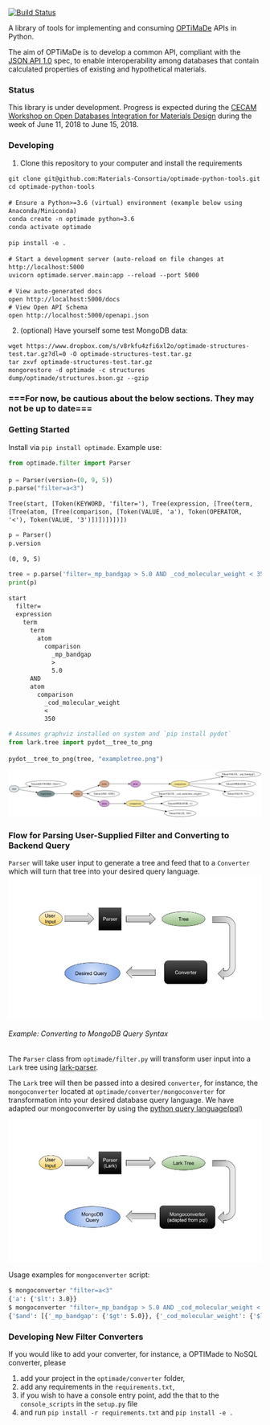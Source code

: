 [![Build Status](https://travis-ci.org/Materials-Consortia/optimade-python-tools.svg?branch=master)](https://travis-ci.org/Materials-Consortia/optimade-python-tools)

A library of tools for implementing and consuming
[OPTiMaDe](http://www.optimade.org) APIs in Python.

The aim of OPTiMaDe is to develop a common API, compliant
with the [JSON API 1.0](http://jsonapi.org/format/1.0/)
spec, to enable interoperability
among databases
that contain calculated properties of
existing and hypothetical materials.

### Status
This library is under development. Progress is expected during the [CECAM Workshop on Open Databases Integration for Materials Design](https://www.cecam.org/workshop-4-1525.html) during the week of June 11, 2018 to June 15, 2018.

### Developing

1. Clone this repository to your computer and install the requirements
```
git clone git@github.com:Materials-Consortia/optimade-python-tools.git
cd optimade-python-tools

# Ensure a Python>=3.6 (virtual) environment (example below using Anaconda/Miniconda)
conda create -n optimade python=3.6
conda activate optimade

pip install -e .

# Start a development server (auto-reload on file changes at http://localhost:5000
uvicorn optimade.server.main:app --reload --port 5000

# View auto-generated docs
open http://localhost:5000/docs
# View Open API Schema
open http://localhost:5000/openapi.json
```

2. (optional) Have yourself some test MongoDB data:
```
wget https://www.dropbox.com/s/v8rkfu4zfi6xl2o/optimade-structures-test.tar.gz?dl=0 -O optimade-structures-test.tar.gz
tar zxvf optimade-structures-test.tar.gz
mongorestore -d optimade -c structures dump/optimade/structures.bson.gz --gzip
```

### ===For now, be cautious about the below sections. They may not be up to date===

### Getting Started

Install via `pip install optimade`. Example use:

```python
from optimade.filter import Parser

p = Parser(version=(0, 9, 5))
p.parse("filter=a<3")
```
```
Tree(start, [Token(KEYWORD, 'filter='), Tree(expression, [Tree(term, [Tree(atom, [Tree(comparison, [Token(VALUE, 'a'), Token(OPERATOR, '<'), Token(VALUE, '3')])])])])])
```
```python
p = Parser()
p.version
```
```
(0, 9, 5)
```
```python
tree = p.parse('filter=_mp_bandgap > 5.0 AND _cod_molecular_weight < 350')
print(p)
```
```
start
  filter=
  expression
    term
      term
        atom
          comparison
            _mp_bandgap
            >
            5.0
      AND
      atom
        comparison
          _cod_molecular_weight
          <
          350
```
```python
# Assumes graphviz installed on system and `pip install pydot`
from lark.tree import pydot__tree_to_png

pydot__tree_to_png(tree, "exampletree.png")
```
![example tree](exampletree.png)

### Flow for Parsing User-Supplied Filter and Converting to Backend Query
`Parser` will take user input to generate a tree and feed that to a `Converter` which will turn that tree into your desired query language.
![Optimade General Procedure](optimade_general_procedure.jpg)


###### Example: Converting to MongoDB Query Syntax
The `Parser` class from `optimade/filter.py` will transform user input into a `Lark` tree using  [lark-parser](https://github.com/lark-parser/lark).

The `Lark` tree will then be passed into a desired `converter`, for instance, the `mongoconverter` located at `optimade/converter/mongoconverter` for transformation into your desired database query language. We have adapted our mongoconverter by using the [python query language(pql)](https://github.com/alonho/pql)

![Optimade to Mongodb Procedure](optimade_to_mongodb_procedure.jpg)

Usage examples for `mongoconverter` script:
```bash
$ mongoconverter "filter=a<3"
{'a': {'$lt': 3.0}}
$ mongoconverter "filter=_mp_bandgap > 5.0 AND _cod_molecular_weight < 350"
{'$and': [{'_mp_bandgap': {'$gt': 5.0}}, {'_cod_molecular_weight': {'$lt': 350.0}}]}
```

### Developing New Filter Converters
If you would like to add your converter, for instance, a OPTIMade to NoSQL converter, please
1. add your project in the `optimade/converter` folder,
2. add any requirements in the `requirements.txt`,
3. if you wish to have a console entry point, add the that to the `console_scripts` in the `setup.py` file
4. and run `pip install -r requirements.txt` and `pip install -e .`
